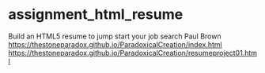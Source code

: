 # assignment_html_resume
Build an HTML5 resume to jump start your job search
Paul Brown
https://thestoneparadox.github.io/ParadoxicalCreation/index.html
https://thestoneparadox.github.io/ParadoxicalCreation/resumeproject01.html
